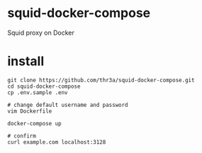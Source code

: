 # squid-docker-compose

Squid proxy on Docker

# install

```
git clone https://github.com/thr3a/squid-docker-compose.git
cd squid-docker-compose
cp .env.sample .env

# change default username and password
vim Dockerfile

docker-compose up

# confirm
curl example.com localhost:3128
```
